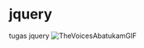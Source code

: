 # jquery
tugas jquery
![TheVoicesAbatukamGIF](https://github.com/user-attachments/assets/4b41bd98-bdcc-4442-a92b-b04a42b08d85)


